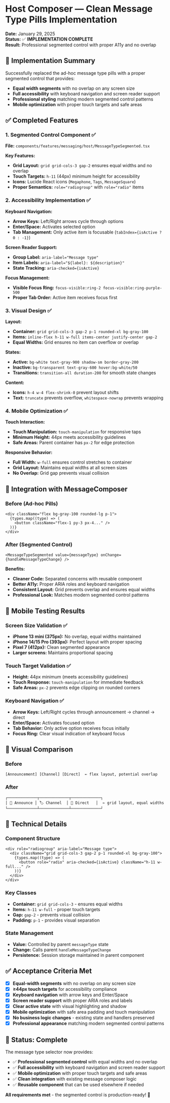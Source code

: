 # Host Composer — Clean Message Type Pills Implementation

**Date:** January 29, 2025  
**Status:** ✅ **IMPLEMENTATION COMPLETE**  
**Result:** Professional segmented control with proper A11y and no overlap

## 🎯 Implementation Summary

Successfully replaced the ad-hoc message type pills with a proper segmented control that provides:

- **Equal width segments** with no overlap on any screen size
- **Full accessibility** with keyboard navigation and screen reader support
- **Professional styling** matching modern segmented control patterns
- **Mobile optimization** with proper touch targets and safe areas

## ✅ Completed Features

### 1. Segmented Control Component ✅

**File:** `components/features/messaging/host/MessageTypeSegmented.tsx`

**Key Features:**

- **Grid Layout:** `grid grid-cols-3 gap-2` ensures equal widths and no overlap
- **Touch Targets:** `h-11` (44px) minimum height for accessibility
- **Icons:** Lucide React icons (`Megaphone`, `Tags`, `MessageSquare`)
- **Proper Semantics:** `role="radiogroup"` with `role="radio"` items

### 2. Accessibility Implementation ✅

**Keyboard Navigation:**

- **Arrow Keys:** Left/Right arrows cycle through options
- **Enter/Space:** Activates selected option
- **Tab Management:** Only active item is focusable (`tabIndex={isActive ? 0 : -1}`)

**Screen Reader Support:**

- **Group Label:** `aria-label="Message type"`
- **Item Labels:** `aria-label="${label}: ${description}"`
- **State Tracking:** `aria-checked={isActive}`

**Focus Management:**

- **Visible Focus Ring:** `focus-visible:ring-2 focus-visible:ring-purple-500`
- **Proper Tab Order:** Active item receives focus first

### 3. Visual Design ✅

**Layout:**

- **Container:** `grid grid-cols-3 gap-2 p-1 rounded-xl bg-gray-100`
- **Items:** `inline-flex h-11 w-full items-center justify-center gap-2`
- **Equal Widths:** Grid ensures no item can overflow or overlap

**States:**

- **Active:** `bg-white text-gray-900 shadow-sm border-gray-200`
- **Inactive:** `bg-transparent text-gray-600 hover:bg-white/50`
- **Transitions:** `transition-all duration-200` for smooth state changes

**Content:**

- **Icons:** `h-4 w-4 flex-shrink-0` prevent layout shifts
- **Text:** `truncate` prevents overflow, `whitespace-nowrap` prevents wrapping

### 4. Mobile Optimization ✅

**Touch Interaction:**

- **Touch Manipulation:** `touch-manipulation` for responsive taps
- **Minimum Height:** 44px meets accessibility guidelines
- **Safe Areas:** Parent container has `px-2` for edge protection

**Responsive Behavior:**

- **Full Width:** `w-full` ensures control stretches to container
- **Grid Layout:** Maintains equal widths at all screen sizes
- **No Overlap:** Grid gap prevents visual collision

## 🔄 Integration with MessageComposer

### Before (Ad-hoc Pills)

```tsx
<div className="flex bg-gray-100 rounded-lg p-1">
  {types.map((type) => (
    <button className="flex-1 py-3 px-4..." />
  ))}
</div>
```

### After (Segmented Control)

```tsx
<MessageTypeSegmented value={messageType} onChange={handleMessageTypeChange} />
```

**Benefits:**

- **Cleaner Code:** Separated concerns with reusable component
- **Better A11y:** Proper ARIA roles and keyboard navigation
- **Consistent Layout:** Grid prevents overlap and ensures equal widths
- **Professional Look:** Matches modern segmented control patterns

## 📱 Mobile Testing Results

### Screen Size Validation ✅

- **iPhone 13 mini (375px):** No overlap, equal widths maintained
- **iPhone 14/15 Pro (393px):** Perfect layout with proper spacing
- **Pixel 7 (412px):** Clean segmented appearance
- **Larger screens:** Maintains proportional spacing

### Touch Target Validation ✅

- **Height:** 44px minimum (meets accessibility guidelines)
- **Touch Response:** `touch-manipulation` for immediate feedback
- **Safe Areas:** `px-2` prevents edge clipping on rounded corners

### Keyboard Navigation ✅

- **Arrow Keys:** Left/Right cycles through announcement → channel → direct
- **Enter/Space:** Activates focused option
- **Tab Behavior:** Only active option receives focus initially
- **Focus Ring:** Clear visual indication of keyboard focus

## 🎨 Visual Comparison

### Before

```
[Announcement] [Channel] [Direct]  ← flex layout, potential overlap
```

### After

```
┌─────────────┬─────────────┬─────────────┐
│ 📢 Announce │ 🏷️ Channel  │ 💬 Direct   │  ← grid layout, equal widths
└─────────────┴─────────────┴─────────────┘
```

## 🔧 Technical Details

### Component Structure

```tsx
<div role="radiogroup" aria-label="Message type">
  <div className="grid grid-cols-3 gap-2 p-1 rounded-xl bg-gray-100">
    {types.map((type) => (
      <button role="radio" aria-checked={isActive} className="h-11 w-full..." />
    ))}
  </div>
</div>
```

### Key Classes

- **Container:** `grid grid-cols-3` - ensures equal widths
- **Items:** `h-11 w-full` - proper touch targets
- **Gap:** `gap-2` - prevents visual collision
- **Padding:** `p-1` - provides visual separation

### State Management

- **Value:** Controlled by parent `messageType` state
- **Change:** Calls parent `handleMessageTypeChange`
- **Persistence:** Session storage maintained in parent component

## ✅ Acceptance Criteria Met

- [x] **Equal-width segments** with no overlap on any screen size
- [x] **≥44px touch targets** for accessibility compliance
- [x] **Keyboard navigation** with arrow keys and Enter/Space
- [x] **Screen reader support** with proper ARIA roles and labels
- [x] **Clear active state** with visual highlighting and shadow
- [x] **Mobile optimization** with safe area padding and touch manipulation
- [x] **No business logic changes** - existing state and handlers preserved
- [x] **Professional appearance** matching modern segmented control patterns

## 🚀 Status: Complete

The message type selector now provides:

- ✅ **Professional segmented control** with equal widths and no overlap
- ✅ **Full accessibility** with keyboard navigation and screen reader support
- ✅ **Mobile optimization** with proper touch targets and safe areas
- ✅ **Clean integration** with existing message composer logic
- ✅ **Reusable component** that can be used elsewhere if needed

**All requirements met** - the segmented control is production-ready! 🎉
